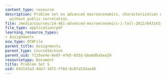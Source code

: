 ```yaml
---
content_type: resource
description: Problem set on advanced macroeconomics, characterization of V, and convexity
  without public correlation.
file: /media/courses/14-461-advanced-macroeconomics-i-fall-2012/643143a34da71072ff6d8c87a534aad8_MIT14_461F12_pset5.pdf
file_type: application/pdf
learning_resource_types:
- Assignments
ocw_type: OCWFile
parent_title: Assignments
parent_type: CourseSection
parent_uid: 7125ee4e-0e07-4f65-035d-bba6d0a5ea39
resourcetype: Document
title: Problem Set 5
uid: 643143a3-4da7-1072-ff6d-8c87a534aad8
---
```

